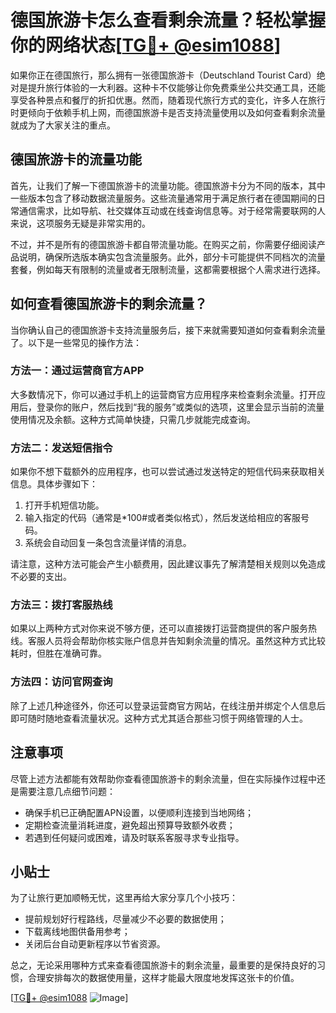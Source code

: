 # 德国旅游卡怎么查看剩余流量？轻松掌握你的网络状态[[TG💪+ @esim1088](https://t.me/s/esim1088)]

如果你正在德国旅行，那么拥有一张德国旅游卡（Deutschland Tourist Card）绝对是提升旅行体验的一大利器。这种卡不仅能够让你免费乘坐公共交通工具，还能享受各种景点和餐厅的折扣优惠。然而，随着现代旅行方式的变化，许多人在旅行时更倾向于依赖手机上网，而德国旅游卡是否支持流量使用以及如何查看剩余流量就成为了大家关注的重点。

## 德国旅游卡的流量功能

首先，让我们了解一下德国旅游卡的流量功能。德国旅游卡分为不同的版本，其中一些版本包含了移动数据流量服务。这些流量通常用于满足旅行者在德国期间的日常通信需求，比如导航、社交媒体互动或在线查询信息等。对于经常需要联网的人来说，这项服务无疑是非常实用的。

不过，并不是所有的德国旅游卡都自带流量功能。在购买之前，你需要仔细阅读产品说明，确保所选版本确实包含流量服务。此外，部分卡可能提供不同档次的流量套餐，例如每天有限制的流量或者无限制流量，这都需要根据个人需求进行选择。

## 如何查看德国旅游卡的剩余流量？

当你确认自己的德国旅游卡支持流量服务后，接下来就需要知道如何查看剩余流量了。以下是一些常见的操作方法：

### 方法一：通过运营商官方APP

大多数情况下，你可以通过手机上的运营商官方应用程序来检查剩余流量。打开应用后，登录你的账户，然后找到“我的服务”或类似的选项，这里会显示当前的流量使用情况及余额。这种方式简单快捷，只需几步就能完成查询。

### 方法二：发送短信指令

如果你不想下载额外的应用程序，也可以尝试通过发送特定的短信代码来获取相关信息。具体步骤如下：
1. 打开手机短信功能。
2. 输入指定的代码（通常是*100#或者类似格式），然后发送给相应的客服号码。
3. 系统会自动回复一条包含流量详情的消息。

请注意，这种方法可能会产生小额费用，因此建议事先了解清楚相关规则以免造成不必要的支出。

### 方法三：拨打客服热线

如果以上两种方式对你来说不够方便，还可以直接拨打运营商提供的客户服务热线。客服人员将会帮助你核实账户信息并告知剩余流量的情况。虽然这种方式比较耗时，但胜在准确可靠。

### 方法四：访问官网查询

除了上述几种途径外，你还可以登录运营商官方网站，在线注册并绑定个人信息后即可随时随地查看流量状况。这种方式尤其适合那些习惯于网络管理的人士。

## 注意事项

尽管上述方法都能有效帮助你查看德国旅游卡的剩余流量，但在实际操作过程中还是需要注意几点细节问题：
- 确保手机已正确配置APN设置，以便顺利连接到当地网络；
- 定期检查流量消耗进度，避免超出预算导致额外收费；
- 若遇到任何疑问或困难，请及时联系客服寻求专业指导。

## 小贴士

为了让旅行更加顺畅无忧，这里再给大家分享几个小技巧：
- 提前规划好行程路线，尽量减少不必要的数据使用；
- 下载离线地图供备用参考；
- 关闭后台自动更新程序以节省资源。

总之，无论采用哪种方式来查看德国旅游卡的剩余流量，最重要的是保持良好的习惯，合理安排每次的数据使用量，这样才能最大限度地发挥这张卡的价值。

[[TG💪+ @esim1088](https://t.me/s/esim1088) ![Image](https://i.postimg.cc/4NQfJmqS/Snipaste-2025-05-13-00-14-12.png)]